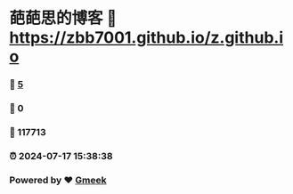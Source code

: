 # 葩葩思的博客 :link: https://zbb7001.github.io/z.github.io 
### :page_facing_up: [5](https://zbb7001.github.io/z.github.io/tag.html) 
### :speech_balloon: 0 
### :hibiscus: 117713 
### :alarm_clock: 2024-07-17 15:38:38 
### Powered by :heart: [Gmeek](https://github.com/Meekdai/Gmeek)
